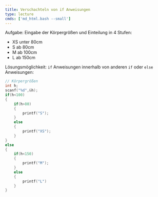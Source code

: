 ```yaml
---
title: Verschachteln von if Anweisungen
type: lecture
cmds: ['md_html.bash --small']
---
```




Aufgabe: Eingabe der Körpergrößen und Einteilung in 4 Stufen:

- XS unter 80cm
- S ab 80cm
- M ab 100cm
- L ab 150cm

Lösungsmöglichkeit: `if` Anweisungen innerhalb von anderen `if` oder `else` Anweisungen:

```c
// Körpergrößen
int h;
scanf("%d",&h);
if(h<100)
{
	if(h>80)
	{
	    printf("S");
	}
	else
	{
	    printf("XS");
	}
}
else
{
	if(h<150)
	{
		printf("M");
	}
	else
	{
		printf("L")
	}
}
```






